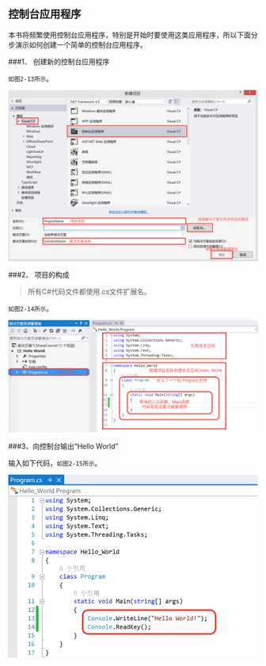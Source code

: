 ## 控制台应用程序

本书将频繁使用控制台应用程序，特别是开始时要使用这类应用程序，所以下面分步演示如何创建一个简单的控制台应用程序。

###1、 创建新的控制台应用程序

``如图2-13所示``。

![图2-13](/assets/2-13.png)

###2、 项目的构成

>所有C#代码文件都使用.cs文件扩展名。

``如图2-14所示``。

![图2-14](/assets/2-14.png)

###3、向控制台输出“Hello World”

输入如下代码，``如图2-15所示``。

![图2-15](/assets/2-15.png)